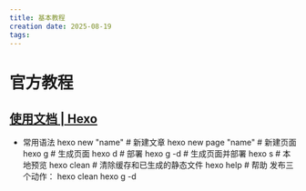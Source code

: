 ```yaml
---
title: 基本教程
creation date: 2025-08-19
tags:
---
```

# 官方教程
## [使用文档 | Hexo](https://hexo.io/zh-cn/docs/writing)
- 常用语法
	hexo new "name"       # 新建文章
	hexo new page "name"  # 新建页面
	hexo g                # 生成页面
	hexo d                # 部署
	hexo g -d             # 生成页面并部署
	hexo s                # 本地预览
	hexo clean            # 清除缓存和已生成的静态文件
	hexo help             # 帮助
	发布三个动作：
	hexo clean
	hexo g -d

